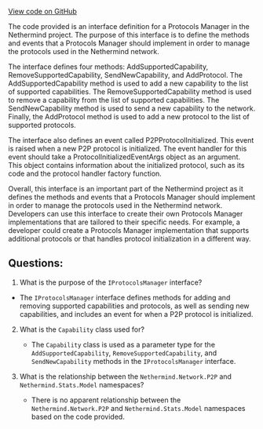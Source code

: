 [View code on GitHub](https://github.com/nethermindeth/nethermind/Nethermind.Network/IProtocolsManager.cs)

The code provided is an interface definition for a Protocols Manager in the Nethermind project. The purpose of this interface is to define the methods and events that a Protocols Manager should implement in order to manage the protocols used in the Nethermind network.

The interface defines four methods: AddSupportedCapability, RemoveSupportedCapability, SendNewCapability, and AddProtocol. The AddSupportedCapability method is used to add a new capability to the list of supported capabilities. The RemoveSupportedCapability method is used to remove a capability from the list of supported capabilities. The SendNewCapability method is used to send a new capability to the network. Finally, the AddProtocol method is used to add a new protocol to the list of supported protocols.

The interface also defines an event called P2PProtocolInitialized. This event is raised when a new P2P protocol is initialized. The event handler for this event should take a ProtocolInitializedEventArgs object as an argument. This object contains information about the initialized protocol, such as its code and the protocol handler factory function.

Overall, this interface is an important part of the Nethermind project as it defines the methods and events that a Protocols Manager should implement in order to manage the protocols used in the Nethermind network. Developers can use this interface to create their own Protocols Manager implementations that are tailored to their specific needs. For example, a developer could create a Protocols Manager implementation that supports additional protocols or that handles protocol initialization in a different way.
## Questions: 
 1. What is the purpose of the `IProtocolsManager` interface?
   - The `IProtocolsManager` interface defines methods for adding and removing supported capabilities and protocols, as well as sending new capabilities, and includes an event for when a P2P protocol is initialized.

2. What is the `Capability` class used for?
   - The `Capability` class is used as a parameter type for the `AddSupportedCapability`, `RemoveSupportedCapability`, and `SendNewCapability` methods in the `IProtocolsManager` interface.

3. What is the relationship between the `Nethermind.Network.P2P` and `Nethermind.Stats.Model` namespaces?
   - There is no apparent relationship between the `Nethermind.Network.P2P` and `Nethermind.Stats.Model` namespaces based on the code provided.